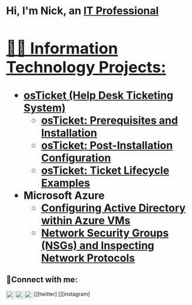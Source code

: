 <h1>Hi, I'm Nick, an <a href="https://linkedin.com/in/nicholas-caviness">IT Professional

<h2>👨‍💻 Information Technology Projects:</h2>

- <b>osTicket (Help Desk Ticketing System)</b>
  - [osTicket: Prerequisites and Installation](https://github.com/nickcaviness/osticket-prereqs)
   - [osTicket: Post-Installation Configuration](https://github.com/nickcaviness/post-install-config)
  - [osTicket: Ticket Lifecycle Examples](https://github.com/nickcaviness/ticket-lifecycle)
- <b>Microsoft Azure</b>
  - [Configuring Active Directory within Azure VMs](https://github.com/nickcaviness/configure-ad)
  - [Network Security Groups (NSGs) and Inspecting Network Protocols](https://github.com/nickcaviness/azure-network-protocols)

<h2>🤳Connect with me:</h2>

[<img align="left" alt="Nick | Twitter" width="22px" src="https://cdn.jsdelivr.net/npm/simple-icons@v3/icons/twitter.svg" />][twitter]
[<img align="left" alt="Nick | LinkedIn" width="22px" src="https://cdn.jsdelivr.net/npm/simple-icons@v3/icons/linkedin.svg" />][linkedin]
[<img align="left" alt="Nick | Instagram" width="22px" src="https://cdn.jsdelivr.net/npm/simple-icons@v3/icons/instagram.svg" />][instagram]


[linkedin]: https://linkedin.com/in/nicholas-caviness
